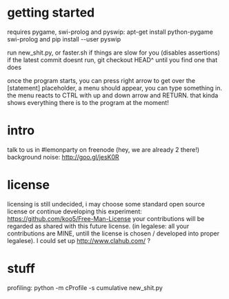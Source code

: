 getting started
===
requires pygame, swi-prolog and pyswip: 
apt-get install python-pygame swi-prolog
and
pip install --user pyswip

run new_shit.py, or faster.sh if things are slow for you (disables assertions)
if the latest commit doesnt run, git checkout HEAD^ until you find one that does

once the program starts, you can press right arrow to get over the [statement] placeholder, 
a menu should appear, you can type something in. the menu reacts to CTRL with up and down 
arrow and RETURN. that kinda shows everything there is to the program at the moment!



intro
===
talk to us in #lemonparty on freenode (hey, we are already 2 there!)
background noise:  http://goo.gl/jesK0R




license
===
licensing is still undecided, i may choose some standard open source license or
continue developing this experiment: <https://github.com/koo5/Free-Man-License>
your contributions will be regarded as shared with this future license.
(in legalese: all your contributions are MINE, untill the license is chosen / 
developed into proper legalese). I could set up <http://www.clahub.com/> ?




stuff
===
profiling:
python -m cProfile -s cumulative  new_shit.py 

